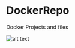 # DockerRepo
Docker Projects and files 


![alt text](https://miro.medium.com/max/875/1*JUOITpaBdlrMP9D__-K5Fw.png)
